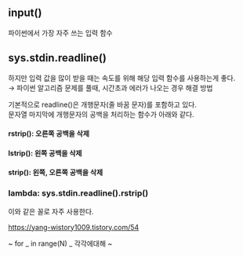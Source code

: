 ## input()  
파이썬에서 가장 자주 쓰는 입력 함수 

## sys.stdin.readline()  
하지만 입력 값을 많이 받을 때는 속도를 위해 해당 입력 함수를 사용하는게 좋다.  
→ 파이썬 알고리즘 문제를 풀때, 시간초과 에러가 나오는 경우 해결 방법  
  
기본적으로 readline()은 개행문자(줄 바꿈 문자)를 포함하고 있다.  
문자열 마지막에 개행문자의 공백을 처리하는 함수가 아래와 같다.  
#### rstrip(): 오른쪽 공백을 삭제
#### lstrip(): 왼쪽 공백을 삭제
#### strip(): 왼쪽, 오른쪽 공백을 삭제

### lambda: sys.stdin.readline().rstrip()
이와 같은 꼴로 자주 사용한다.

https://yang-wistory1009.tistory.com/54


~ for _ in range(N)
_ 각각에대해 ~  
